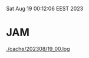 Sat Aug 19 00:12:06 EEST 2023
# JAM
<a href='./cache/202308/19_00.log'>./cache/202308/19_00.log</a>
